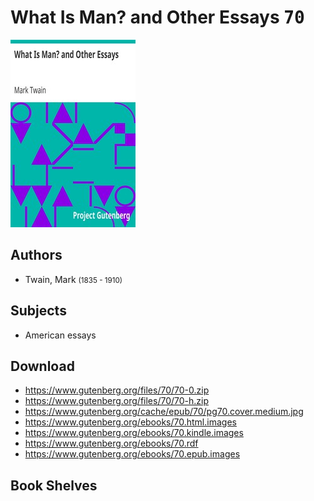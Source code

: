 # What Is Man? and Other Essays <kbd>70</kbd>

![](./cover.medium.jpg "")

## Authors


 - Twain, Mark <small>(1835 - 1910)</small>

## Subjects


 - American essays

## Download


 - https://www.gutenberg.org/files/70/70-0.zip
 - https://www.gutenberg.org/files/70/70-h.zip
 - https://www.gutenberg.org/cache/epub/70/pg70.cover.medium.jpg
 - https://www.gutenberg.org/ebooks/70.html.images
 - https://www.gutenberg.org/ebooks/70.kindle.images
 - https://www.gutenberg.org/ebooks/70.rdf
 - https://www.gutenberg.org/ebooks/70.epub.images

## Book Shelves


